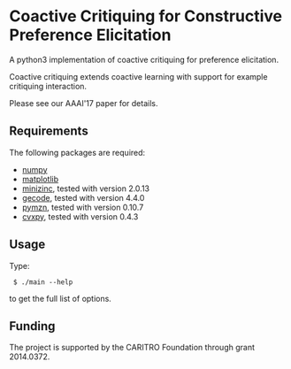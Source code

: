 Coactive Critiquing for Constructive Preference Elicitation
===========================================================

A python3 implementation of coactive critiquing for preference elicitation.

Coactive critiquing extends coactive learning with support for example
critiquing interaction.

Please see our AAAI'17 paper for details.

## Requirements

The following packages are required:

- [numpy](http://www.numpy.org/)
- [matplotlib](http://matplotlib.org/)
- [minizinc](https://minizinc.org), tested with version 2.0.13
- [gecode](http://www.gecode.org/), tested with version 4.4.0
- [pymzn](https://github.com/paolodragone/PyMzn), tested with version 0.10.7
- [cvxpy](www.cvxpy.org), tested with version 0.4.3

## Usage

Type:
```
 $ ./main --help
```
to get the full list of options.

## Funding

The project is supported by the CARITRO Foundation through grant 2014.0372.
